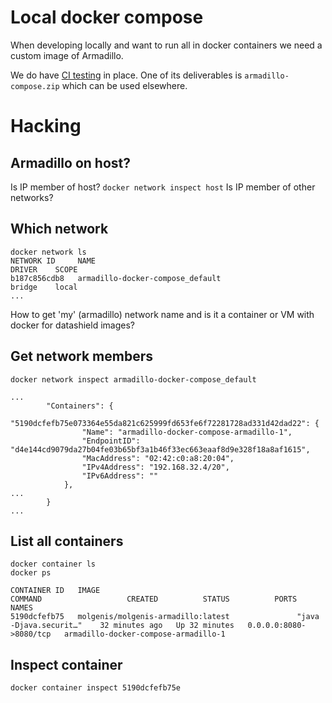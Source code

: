 # Local docker compose

When developing locally and want to run all in docker containers we need a custom
image of Armadillo.

We do have [CI testing](./ci/README.md) in place. One of its deliverables is `armadillo-compose.zip` which can be used elsewhere.

# Hacking

## Armadillo on host?

Is IP member of host? `docker network inspect host`
Is IP member of other networks?

## Which network

```
docker network ls
NETWORK ID     NAME                                                        DRIVER    SCOPE
b187c856cdb8   armadillo-docker-compose_default                            bridge    local
...
```

How to get 'my' (armadillo) network name and is it a container or VM with docker for datashield images?

## Get network members

```
docker network inspect armadillo-docker-compose_default

...
        "Containers": {
            "5190dcfefb75e073364e55da821c625999fd653fe6f72281728ad331d42dad22": {
                "Name": "armadillo-docker-compose-armadillo-1",
                "EndpointID": "d4e144cd9079da27b04fe03b65bf3a1b46f33ec663eaaf8d9e328f18a8af1615",
                "MacAddress": "02:42:c0:a8:20:04",
                "IPv4Address": "192.168.32.4/20",
                "IPv6Address": ""
            },
...
        }
...
```

## List all containers

```
docker container ls
docker ps

CONTAINER ID   IMAGE                                            COMMAND                   CREATED          STATUS          PORTS                    NAMES
5190dcfefb75   molgenis/molgenis-armadillo:latest               "java -Djava.securit…"    32 minutes ago   Up 32 minutes   0.0.0.0:8080->8080/tcp   armadillo-docker-compose-armadillo-1
```

## Inspect container

```
docker container inspect 5190dcfefb75e
```
